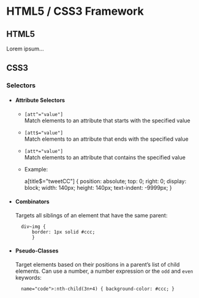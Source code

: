 HTML5 / CSS3 Framework
======================

HTML5
-----

Lorem ipsum...


CSS3
----

### Selectors


* #### Attribute Selectors

    * `[att^="value"]`  
      Match elements to an attribute that starts with the specified value   

    * `[att$="value"]`  
      Match elements to an attribute that ends with the specified value
  
    * `[att*="value"]`  
      Match elements to an attribute that contains the specified value
  
    * Example:

        a[title$="tweetCC"] {
		    position: absolute;
		    top: 0;
		    right: 0;
		    display: block;
		    width: 140px;
		    height: 140px;
		    text-indent: -9999px;
		    }

* #### Combinators

    Targets all siblings of an element that have the same parent:

        div~img {
			border: 1px solid #ccc;
			}
			
* #### Pseudo-Classes

    Target elements based on their positions in a parent’s list of child 
    elements. Can use a number, a number expression or the `odd` and `even` 
    keywords:

        name="code">:nth-child(3n+4) { background-color: #ccc; }